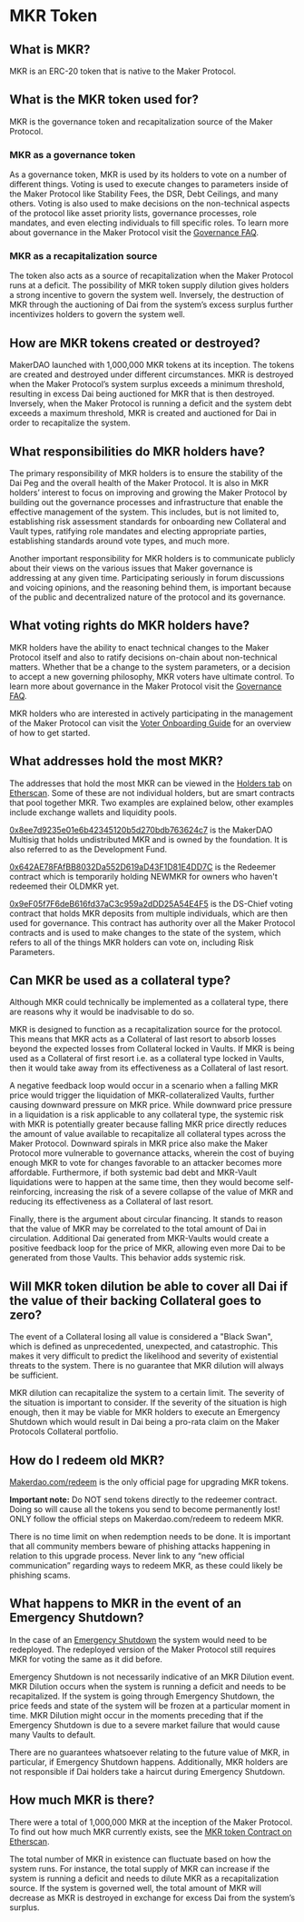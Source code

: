 # MKR Token

## What is MKR?

MKR is an ERC-20 token that is native to the Maker Protocol.

## What is the MKR token used for?

MKR is the governance token and recapitalization source of the Maker Protocol.

### MKR as a governance token

As a governance token, MKR is used by its holders to vote on a number of different things. Voting is used to execute changes to parameters inside of the Maker Protocol like Stability Fees, the DSR, Debt Ceilings, and many others. Voting is also used to make decisions on the non-technical aspects of the protocol like asset priority lists, governance processes, role mandates, and even electing individuals to fill specific roles. To learn more about governance in the Maker Protocol visit the [Governance FAQ](../scd-faqs/governance.md).

### MKR as a recapitalization source

The token also acts as a source of recapitalization when the Maker Protocol runs at a deficit. The possibility of MKR token supply dilution gives holders a strong incentive to govern the system well. Inversely, the destruction of MKR through the auctioning of Dai from the system’s excess surplus further incentivizes holders to govern the system well.

## How are MKR tokens created or destroyed?

MakerDAO launched with 1,000,000 MKR tokens at its inception. The tokens are created and destroyed under different circumstances. MKR is destroyed when the Maker Protocol’s system surplus exceeds a minimum threshold, resulting in excess Dai being auctioned for MKR that is then destroyed. Inversely, when the Maker Protocol is running a deficit and the system debt exceeds a maximum threshold, MKR is created and auctioned for Dai in order to recapitalize the system.

## What responsibilities do MKR holders have?

The primary responsibility of MKR holders is to ensure the stability of the Dai Peg and the overall health of the Maker Protocol. It is also in MKR holders’ interest to focus on improving and growing the Maker Protocol by building out the governance processes and infrastructure that enable the effective management of the system. This includes, but is not limited to, establishing risk assessment standards for onboarding new Collateral and Vault types, ratifying role mandates and electing appropriate parties, establishing standards around vote types, and much more.

Another important responsibility for MKR holders is to communicate publicly about their views on the various issues that Maker governance is addressing at any given time. Participating seriously in forum discussions and voicing opinions, and the reasoning behind them, is important because of the public and decentralized nature of the protocol and its governance.

## What voting rights do MKR holders have?

MKR holders have the ability to enact technical changes to the Maker Protocol itself and also to ratify decisions on-chain about non-technical matters. Whether that be a change to the system parameters, or a decision to accept a new governing philosophy, MKR voters have ultimate control. To learn more about governance in the Maker Protocol visit the [Governance FAQ](../scd-faqs/governance.md).

MKR holders who are interested in actively participating in the management of the Maker Protocol can visit the [Voter Onboarding Guide](../onboarding/voter-onboarding.md) for an overview of how to get started.

## What addresses hold the most MKR?

The addresses that hold the most MKR can be viewed in the [Holders tab](https://etherscan.io/token/0x9f8f72aa9304c8b593d555f12ef6589cc3a579a2#balances) on [Etherscan](https://etherscan.io/token/0x9f8f72aa9304c8b593d555f12ef6589cc3a579a2). Some of these are not individual holders, but are smart contracts that pool together MKR. Two examples are explained below, other examples include exchange wallets and liquidity pools.

[0x8ee7d9235e01e6b42345120b5d270bdb763624c7](https://etherscan.io/token/0x9f8f72aa9304c8b593d555f12ef6589cc3a579a2?a=0x8ee7d9235e01e6b42345120b5d270bdb763624c7) is the MakerDAO Multisig that holds undistributed MKR and is owned by the foundation. It is also referred to as the Development Fund.

[0x642AE78FAfBB8032Da552D619aD43F1D81E4DD7C](https://etherscan.io/token/0x9f8f72aa9304c8b593d555f12ef6589cc3a579a2?a=0x642AE78FAfBB8032Da552D619aD43F1D81E4DD7C) is the Redeemer contract which is temporarily holding NEWMKR for owners who haven't redeemed their OLDMKR yet.

[0x9eF05f7F6deB616fd37aC3c959a2dDD25A54E4F5](https://etherscan.io/token/0x9f8f72aa9304c8b593d555f12ef6589cc3a579a2?a=0x9eF05f7F6deB616fd37aC3c959a2dDD25A54E4F5) is the DS-Chief voting contract that holds MKR deposits from multiple individuals, which are then used for governance. This contract has authority over all the Maker Protocol contracts and is used to make changes to the state of the system, which refers to all of the things MKR holders can vote on, including Risk Parameters.

## Can MKR be used as a collateral type?

Although MKR could technically be implemented as a collateral type, there are reasons why it would be inadvisable to do so.

MKR is designed to function as a recapitalization source for the protocol. This means that MKR acts as a Collateral of last resort to absorb losses beyond the expected losses from Collateral locked in Vaults. If MKR is being used as a Collateral of first resort i.e. as a collateral type locked in Vaults, then it would take away from its effectiveness as a Collateral of last resort.

A negative feedback loop would occur in a scenario when a falling MKR price would trigger the liquidation of MKR-collateralized Vaults, further causing downward pressure on MKR price. While downward price pressure in a liquidation is a risk applicable to any collateral type, the systemic risk with MKR is potentially greater because falling MKR price directly reduces the amount of value available to recapitalize all collateral types across the Maker Protocol. Downward spirals in MKR price also make the Maker Protocol more vulnerable to governance attacks, wherein the cost of buying enough MKR to vote for changes favorable to an attacker becomes more affordable. Furthermore, if both systemic bad debt and MKR-Vault liquidations were to happen at the same time, then they would become self-reinforcing, increasing the risk of a severe collapse of the value of MKR and reducing its effectiveness as a Collateral of last resort.

Finally, there is the argument about circular financing. It stands to reason that the value of MKR may be correlated to the total amount of Dai in circulation. Additional Dai generated from MKR-Vaults would create a positive feedback loop for the price of MKR, allowing even more Dai to be generated from those Vaults. This behavior adds systemic risk.

## Will MKR token dilution be able to cover all Dai if the value of their backing Collateral goes to zero?

The event of a Collateral losing all value is considered a "Black Swan", which is defined as unprecedented, unexpected, and catastrophic. This makes it very difficult to predict the likelihood and severity of existential threats to the system. There is no guarantee that MKR dilution will always be sufficient.

MKR dilution can recapitalize the system to a certain limit. The severity of the situation is important to consider. If the severity of the situation is high enough, then it may be viable for MKR holders to execute an Emergency Shutdown which would result in Dai being a pro-rata claim on the Maker Protocols Collateral portfolio.

## How do I redeem old MKR?

[Makerdao.com/redeem](https://makerdao.com/redeem/) is the only official page for upgrading MKR tokens.

**Important note:** Do NOT send tokens directly to the redeemer contract. Doing so will cause all the tokens you send to become permanently lost! ONLY follow the official steps on Makerdao.com/redeem to redeem MKR.

There is no time limit on when redemption needs to be done. It is important that all community members beware of phishing attacks happening in relation to this upgrade process. Never link to any “new official communication” regarding ways to redeem MKR, as these could likely be phishing scams.

## What happens to MKR in the event of an Emergency Shutdown?

In the case of an [Emergency Shutdown](emergency-shutdown.md) the system would need to be redeployed. The redeployed version of the Maker Protocol still requires MKR for voting the same as it did before.

Emergency Shutdown is not necessarily indicative of an MKR Dilution event. MKR Dilution occurs when the system is running a deficit and needs to be recapitalized. If the system is going through Emergency Shutdown, the price feeds and state of the system will be frozen at a particular moment in time. MKR Dilution might occur in the moments preceding that if the Emergency Shutdown is due to a severe market failure that would cause many Vaults to default.

There are no guarantees whatsoever relating to the future value of MKR, in particular, if Emergency Shutdown happens. Additionally, MKR holders are not responsible if Dai holders take a haircut during Emergency Shutdown.

## How much MKR is there?

There were a total of 1,000,000 MKR at the inception of the Maker Protocol. To find out how much MKR currently exists, see the [MKR token Contract on Etherscan](https://etherscan.io/token/0x9f8f72aa9304c8b593d555f12ef6589cc3a579a2).

The total number of MKR in existence can fluctuate based on how the system runs. For instance, the total supply of MKR can increase if the system is running a deficit and needs to dilute MKR as a recapitalization source. If the system is governed well, the total amount of MKR will decrease as MKR is destroyed in exchange for excess Dai from the system’s surplus.
